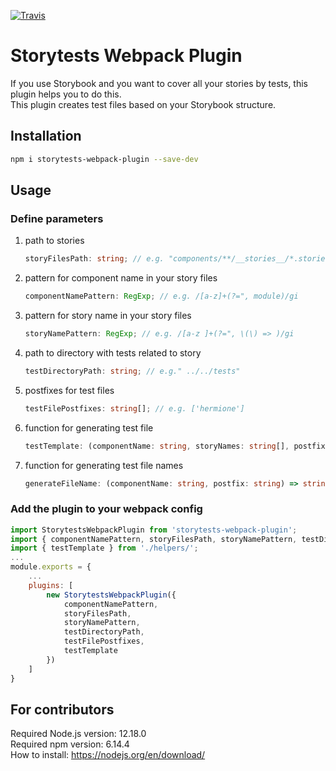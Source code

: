 [![Travis][build-badge]][build]

[build-badge]: https://img.shields.io/travis/yandex/storytests-webpack-plugin/master.png?style=flat-square
[build]: https://travis-ci.org/yandex/storytests-webpack-plugin

# Storytests Webpack Plugin

If you use Storybook and you want to cover all your stories by tests, this plugin helps you to do this.  
This plugin creates test files based on your Storybook structure.

## Installation

```bash
npm i storytests-webpack-plugin --save-dev
```

## Usage

### Define parameters

1. path to stories
   ```ts
   storyFilesPath: string; // e.g. "components/**/__stories__/*.stories.tsx"
   ```
2. pattern for component name in your story files
   ```ts
   componentNamePattern: RegExp; // e.g. /[a-z]+(?=", module)/gi
   ```
3. pattern for story name in your story files
   ```ts
   storyNamePattern: RegExp; // e.g. /[a-z ]+(?=", \(\) => )/gi
   ```
4. path to directory with tests related to story
   ```ts
   testDirectoryPath: string; // e.g." ../../tests"
   ```
5. postfixes for test files
   ```ts
   testFilePostfixes: string[]; // e.g. ['hermione']
   ```
6. function for generating test file
   ```ts
   testTemplate: (componentName: string, storyNames: string[], postfix: string) => string | false;
   ```
7. function for generating test file names
   ```ts
   generateFileName: (componentName: string, postfix: string) => string;
   ```

### Add the plugin to your webpack config

```js
import StorytestsWebpackPlugin from 'storytests-webpack-plugin';
import { componentNamePattern, storyFilesPath, storyNamePattern, testDirectoryPath, testFilePostfixes } from './constants/';
import { testTemplate } from './helpers/';
...
module.exports = {
    ...
    plugins: [
        new StorytestsWebpackPlugin({
            componentNamePattern,
            storyFilesPath,
            storyNamePattern,
            testDirectoryPath,
            testFilePostfixes,
            testTemplate
        })
    ]
}
```

## For contributors

Required Node.js version: 12.18.0  
Required npm version: 6.14.4  
How to install: https://nodejs.org/en/download/
